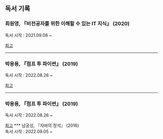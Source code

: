 ## 독서 기록
 
### 최원영, 『**비전공자**를 위한 이해할 수 있는 **IT 지식**』 (2020)  
   독서 시작 : 2021.09.08 ~ 
   
   [회고](https://velog.io/@dawnteabro/%EB%8F%85%EC%84%9C%EA%B8%B0%EC%96%B521.1-%EB%B9%84%EC%A0%84%EA%B3%B5%EC%9E%90%EB%A5%BC-%EC%9C%84%ED%95%9C-%EC%9D%B4%ED%95%B4%ED%95%A0-%EC%88%98-%EC%9E%88%EB%8A%94-IT-%EC%A7%80%EC%8B%9D)
***
### 박응용, 『점프 투 파이썬』 (2019)  
   독서 시작 : 2022.08.26 ~ 
   
   [회고](https://velog.io/@dawnteabro/독서기억21.2-점프-투-파이썬)
   ***
### 박응용, 『점프 투 파이썬』 (2019)  
   독서 시작 : 2022.08.26 ~ 
   
   [회고](https://velog.io/@dawnteabro/독서기억21.2-점프-투-파이썬)
   *** 남궁성, 『자바의 정석』 (2016)  
   독서 시작 : 2022.09.05 ~ 
